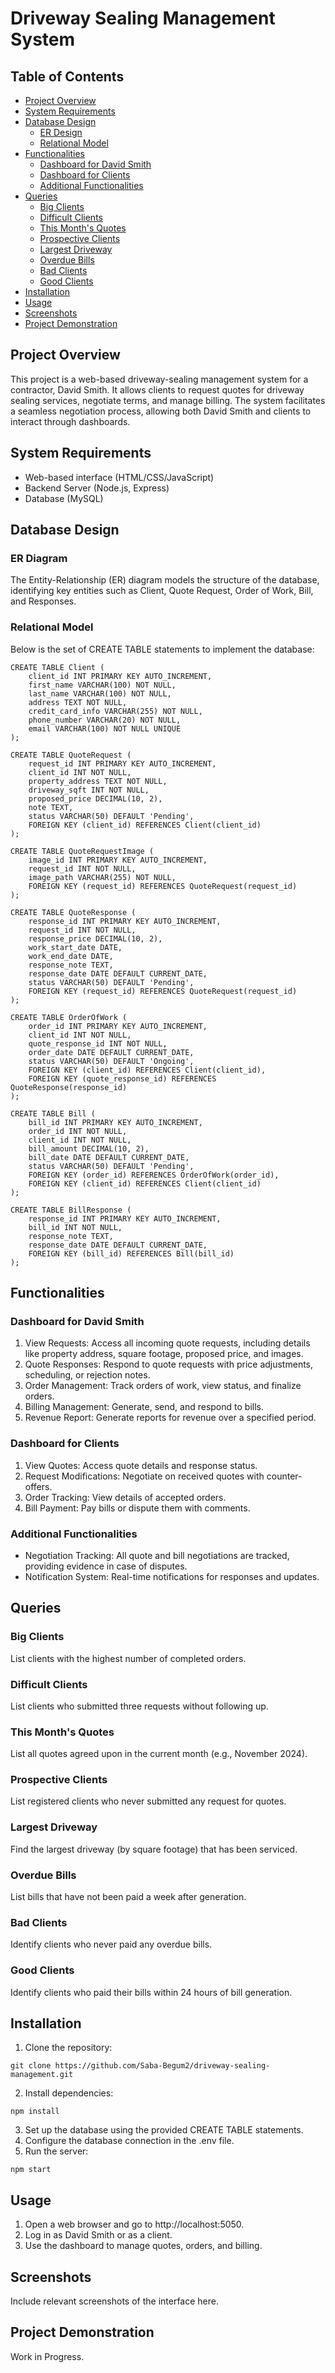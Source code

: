 # Driveway Sealing Management System

## Table of Contents
- [Project Overview](#project-overview)
- [System Requirements](#system-requirements)
- [Database Design](#database-design)
  - [ER Design](#er-design)
  - [Relational Model](#relational-model)
- [Functionalities](#functionalities)
  - [Dashboard for David Smith](#dashboard-for-david-smith)
  - [Dashboard for Clients](#dashboard-for-clients)
  - [Additional Functionalities](#additional-functionalities)
- [Queries](#queries)
  - [Big Clients](#big-clients)
  - [Difficult Clients](#difficult-clients)
  - [This Month's Quotes](#this-months-quotes)
  - [Prospective Clients](#prospective-clients)
  - [Largest Driveway](#largest-driveway)
  - [Overdue Bills](#overdue-bills)
  - [Bad Clients](#bad-clients)
  - [Good Clients](#good-clients)
- [Installation](#installation)
- [Usage](#usage)
- [Screenshots](#screenshots)
- [Project Demonstration](#project-demonstration)


## Project Overview  

This project is a web-based driveway-sealing management system for a contractor, David Smith. It allows clients to request quotes for driveway sealing services, negotiate terms, and manage billing. The system facilitates a seamless negotiation process, allowing both David Smith and clients to interact through dashboards.

## System Requirements

* Web-based interface (HTML/CSS/JavaScript)
* Backend Server (Node.js, Express)
* Database (MySQL)

## Database Design

### ER Diagram
The Entity-Relationship (ER) diagram models the structure of the database, identifying key entities such as Client, Quote Request, Order of Work, Bill, and Responses.

### Relational Model
Below is the set of CREATE TABLE statements to implement the database:
```
CREATE TABLE Client (
    client_id INT PRIMARY KEY AUTO_INCREMENT,
    first_name VARCHAR(100) NOT NULL,
    last_name VARCHAR(100) NOT NULL,
    address TEXT NOT NULL,
    credit_card_info VARCHAR(255) NOT NULL,
    phone_number VARCHAR(20) NOT NULL,
    email VARCHAR(100) NOT NULL UNIQUE
);

CREATE TABLE QuoteRequest (
    request_id INT PRIMARY KEY AUTO_INCREMENT,
    client_id INT NOT NULL,
    property_address TEXT NOT NULL,
    driveway_sqft INT NOT NULL,
    proposed_price DECIMAL(10, 2),
    note TEXT,
    status VARCHAR(50) DEFAULT 'Pending',
    FOREIGN KEY (client_id) REFERENCES Client(client_id)
);

CREATE TABLE QuoteRequestImage (
    image_id INT PRIMARY KEY AUTO_INCREMENT,
    request_id INT NOT NULL,
    image_path VARCHAR(255) NOT NULL,
    FOREIGN KEY (request_id) REFERENCES QuoteRequest(request_id)
);

CREATE TABLE QuoteResponse (
    response_id INT PRIMARY KEY AUTO_INCREMENT,
    request_id INT NOT NULL,
    response_price DECIMAL(10, 2),
    work_start_date DATE,
    work_end_date DATE,
    response_note TEXT,
    response_date DATE DEFAULT CURRENT_DATE,
    status VARCHAR(50) DEFAULT 'Pending',
    FOREIGN KEY (request_id) REFERENCES QuoteRequest(request_id)
);

CREATE TABLE OrderOfWork (
    order_id INT PRIMARY KEY AUTO_INCREMENT,
    client_id INT NOT NULL,
    quote_response_id INT NOT NULL,
    order_date DATE DEFAULT CURRENT_DATE,
    status VARCHAR(50) DEFAULT 'Ongoing',
    FOREIGN KEY (client_id) REFERENCES Client(client_id),
    FOREIGN KEY (quote_response_id) REFERENCES QuoteResponse(response_id)
);

CREATE TABLE Bill (
    bill_id INT PRIMARY KEY AUTO_INCREMENT,
    order_id INT NOT NULL,
    client_id INT NOT NULL,
    bill_amount DECIMAL(10, 2),
    bill_date DATE DEFAULT CURRENT_DATE,
    status VARCHAR(50) DEFAULT 'Pending',
    FOREIGN KEY (order_id) REFERENCES OrderOfWork(order_id),
    FOREIGN KEY (client_id) REFERENCES Client(client_id)
);

CREATE TABLE BillResponse (
    response_id INT PRIMARY KEY AUTO_INCREMENT,
    bill_id INT NOT NULL,
    response_note TEXT,
    response_date DATE DEFAULT CURRENT_DATE,
    FOREIGN KEY (bill_id) REFERENCES Bill(bill_id)
);
```
## Functionalities

### Dashboard for David Smith
1. View Requests: Access all incoming quote requests, including details like property address, square footage, proposed price, and images.
2. Quote Responses: Respond to quote requests with price adjustments, scheduling, or rejection notes.
3. Order Management: Track orders of work, view status, and finalize orders.
4. Billing Management: Generate, send, and respond to bills.
5. Revenue Report: Generate reports for revenue over a specified period.

### Dashboard for Clients
1. View Quotes: Access quote details and response status.
2. Request Modifications: Negotiate on received quotes with counter-offers.
3. Order Tracking: View details of accepted orders.
4. Bill Payment: Pay bills or dispute them with comments.

### Additional Functionalities
* Negotiation Tracking: All quote and bill negotiations are tracked, providing evidence in case of disputes.
* Notification System: Real-time notifications for responses and updates.

## Queries

### Big Clients
List clients with the highest number of completed orders.

### Difficult Clients
List clients who submitted three requests without following up.

### This Month's Quotes
List all quotes agreed upon in the current month (e.g., November 2024).

### Prospective Clients
List registered clients who never submitted any request for quotes.

### Largest Driveway
Find the largest driveway (by square footage) that has been serviced.

### Overdue Bills
List bills that have not been paid a week after generation.

### Bad Clients
Identify clients who never paid any overdue bills.

### Good Clients
Identify clients who paid their bills within 24 hours of bill generation.

## Installation

1. Clone the repository:
```
git clone https://github.com/Saba-Begum2/driveway-sealing-management.git
```
2. Install dependencies:
```
npm install
```
3. Set up the database using the provided CREATE TABLE statements.
4. Configure the database connection in the .env file.
5. Run the server:
```
npm start
```
## Usage
1. Open a web browser and go to http://localhost:5050.
2. Log in as David Smith or as a client.
3. Use the dashboard to manage quotes, orders, and billing.
   
## Screenshots
Include relevant screenshots of the interface here.

## Project Demonstration
Work in Progress.

